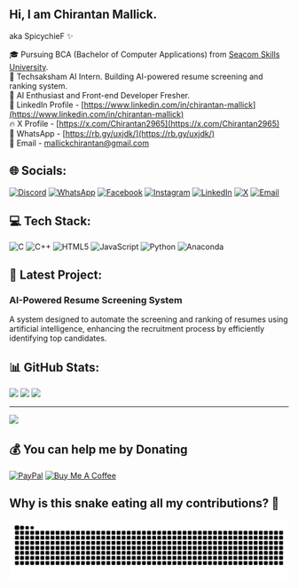 ## Hi, I am Chirantan Mallick.
aka SpicychieF ✨

🎓 Pursuing BCA (Bachelor of Computer Applications) from [Seacom Skills University](https://seacomskillsuniversity.org/).  
💼 Techsaksham AI Intern. Building AI-powered resume screening and ranking system.  
🤖 AI Enthusiast and Front-end Developer Fresher.  
🔗 LinkedIn Profile - [https://www.linkedin.com/in/chirantan-mallick](https://www.linkedin.com/in/chirantan-mallick)  
🔥 X Profile - [https://x.com/Chirantan2965](https://x.com/Chirantan2965)  
💬 WhatsApp - [https://rb.gy/uxjdk/](https://rb.gy/uxjdk/)  
📧 Email - mallickchirantan@gmail.com  

## 🌐 Socials:
[![Discord](https://img.shields.io/badge/Discord-%237289DA.svg?logo=discord&logoColor=white)](https://discord.gg/EmRcW9rnGs)
[![WhatsApp](https://img.shields.io/badge/WhatsApp-25D366.svg?logo=whatsapp&logoColor=white)](https://rb.gy/uxjdk)
[![Facebook](https://img.shields.io/badge/Facebook-%231877F2.svg?logo=Facebook&logoColor=white)](https://www.facebook.com/Chirantan2965)
[![Instagram](https://img.shields.io/badge/Instagram-%23E4405F.svg?logo=Instagram&logoColor=white)](https://instagram.com/heres_chirantan)
[![LinkedIn](https://img.shields.io/badge/LinkedIn-%230077B5.svg?logo=linkedin&logoColor=white)](https://linkedin.com/in/chirantan-mallick)
[![X](https://img.shields.io/badge/X-black.svg?logo=X&logoColor=white)](https://x.com/Chirantan2965)
[![Email](https://img.shields.io/badge/Email-D14836?logo=gmail&logoColor=white)](mailto:mallickchirantan@gmail.com)

## 💻 Tech Stack:
![C](https://img.shields.io/badge/C-%2300599C.svg?style=flat&logo=c&logoColor=white)
![C++](https://img.shields.io/badge/C++-%2300599C.svg?style=flat&logo=c%2B%2B&logoColor=white)
![HTML5](https://img.shields.io/badge/HTML5-%23E34F26.svg?style=flat&logo=html5&logoColor=white)
![JavaScript](https://img.shields.io/badge/JavaScript-%23323330.svg?style=flat&logo=javascript&logoColor=%23F7DF1E)
![Python](https://img.shields.io/badge/Python-3670A0?style=flat&logo=python&logoColor=ffdd54)
![Anaconda](https://img.shields.io/badge/Anaconda-%2344A833.svg?style=flat&logo=anaconda&logoColor=white)

## 📂 Latest Project:
### AI-Powered Resume Screening System
A system designed to automate the screening and ranking of resumes using artificial intelligence, enhancing the recruitment process by efficiently identifying top candidates.

## 📊 GitHub Stats:
![](https://github-readme-stats.vercel.app/api?username=SpicychieF05&theme=tokyonight&hide_border=false&include_all_commits=true&count_private=false)
![](https://nirzak-streak-stats.vercel.app/?user=SpicychieF05&theme=tokyonight&hide_border=false)
![](https://github-readme-stats.vercel.app/api/top-langs/?username=SpicychieF05&theme=tokyonight&hide_border=false&include_all_commits=true&count_private=false&layout=compact)

---
[![](https://visitcount.itsvg.in/api?id=SpicychieF05&icon=0&color=0)](https://visitcount.itsvg.in)

## 💰 You can help me by Donating
[![PayPal](https://img.shields.io/badge/PayPal-00457C?style=for-the-badge&logo=paypal&logoColor=white)](https://paypal.me/chirantan2965?country.x=IN&locale.x=en_GB)
[![Buy Me A Coffee](https://img.shields.io/badge/Buy%20Me%20a%20Coffee-ffdd00?style=for-the-badge&logo=buy-me-a-coffee&logoColor=black)](https://www.buymeacoffee.com/chirantan_mallick)


## Why is this snake eating all my contributions? 🤨 


![snake gif](https://github.com/SpicychieF05/SpicychieF05/blob/output/github-snake-dark.svg)


